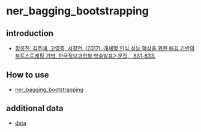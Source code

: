 # ner_bagging_bootstrapping
## introduction
- [정유진, 김주애, 고영중, 서정연. (2017). 개체명 인식 성능 향상을 위한 배깅 기반의 부트스트래핑 기법. 한국정보과학회 학술발표논문집, , 631-633.](http://www.dbpia.co.kr/Journal/ArticleDetail/NODE07322246)
## How to use
- [ner_bagging_bootstrapping](https://drive.google.com/file/d/18W3uSjByhJIKR2P1zoqXiu4U59sp_zHu/view?usp=sharing)
## additional data
- [data](https://drive.google.com/drive/folders/1vNIrRZqQJVizRbVH0p6X3P6PrTb8O7p3?usp=sharing)
